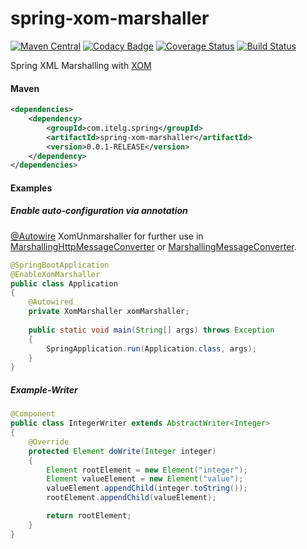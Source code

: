 spring-xom-marshaller
============

[![Maven Central](https://maven-badges.herokuapp.com/maven-central/com.itelg.spring/spring-xom-marshaller/badge.svg)](https://maven-badges.herokuapp.com/maven-central/com.itelg.spring/spring-xom-marshaller)
[![Codacy Badge](https://api.codacy.com/project/badge/Grade/d134d532488b44e5aaaf1b9775999035)](https://www.codacy.com/app/eggers-julian/spring-xom-marshaller?utm_source=github.com&amp;utm_medium=referral&amp;utm_content=julian-eggers/spring-xom-marshaller&amp;utm_campaign=Badge_Grade)
[![Coverage Status](https://coveralls.io/repos/julian-eggers/spring-xom-marshaller/badge.svg)](https://coveralls.io/r/julian-eggers/spring-xom-marshaller)
[![Build Status](https://travis-ci.org/julian-eggers/spring-xom-marshaller.svg?branch=master)](https://travis-ci.org/julian-eggers/spring-xom-marshaller)

Spring XML Marshalling with [XOM](http://www.xom.nu/)

#### Maven
```xml
<dependencies>
	<dependency>
		<groupId>com.itelg.spring</groupId>
		<artifactId>spring-xom-marshaller</artifactId>
		<version>0.0.1-RELEASE</version>
	</dependency>
</dependencies>
```

#### Examples

##### Enable auto-configuration via annotation

[@Autowire](http://docs.spring.io/spring/docs/current/javadoc-api/org/springframework/beans/factory/annotation/Autowire.html) XomUnmarshaller for further use in [MarshallingHttpMessageConverter](http://docs.spring.io/spring/docs/current/javadoc-api/org/springframework/http/converter/xml/MarshallingHttpMessageConverter.html) or [MarshallingMessageConverter](http://docs.spring.io/spring/docs/current/javadoc-api/org/springframework/messaging/converter/MarshallingMessageConverter.html).

```java
@SpringBootApplication
@EnableXomMarshaller
public class Application
{
    @Autowired
    private XomMarshaller xomMarshaller;
    
    public static void main(String[] args) throws Exception
    {
        SpringApplication.run(Application.class, args);
    }
}
```

##### Example-Writer
```java
@Component
public class IntegerWriter extends AbstractWriter<Integer>
{
    @Override
    protected Element doWrite(Integer integer)
    {
        Element rootElement = new Element("integer");
        Element valueElement = new Element("value");
        valueElement.appendChild(integer.toString());
        rootElement.appendChild(valueElement);

        return rootElement;
    }
}
```